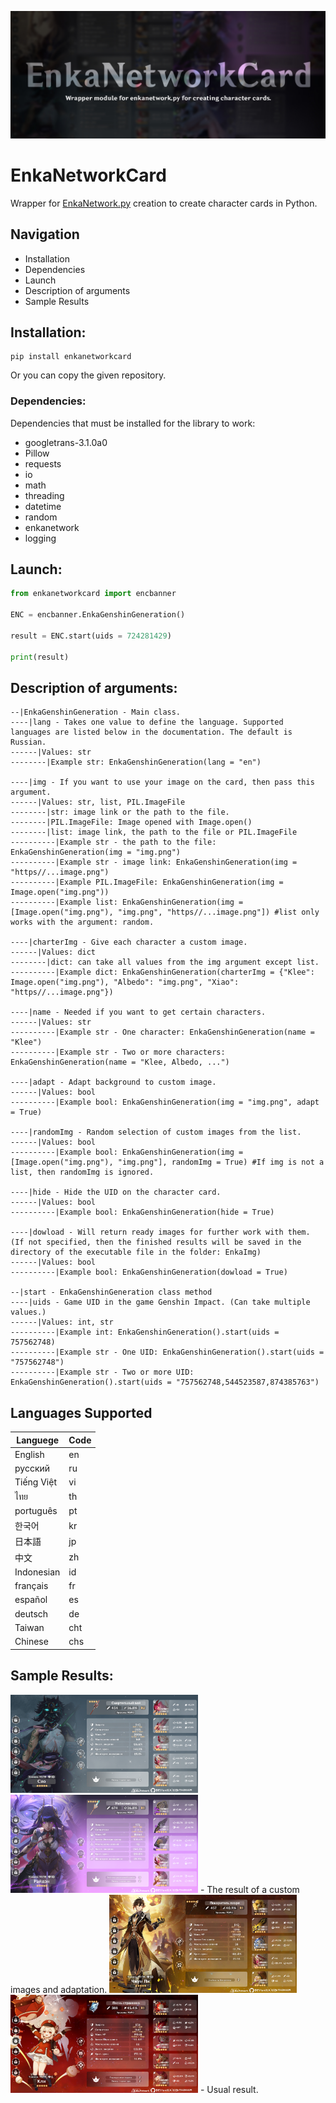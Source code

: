 <p align="center">
 <img src="img/banner.jpg" alt="Баннер"/>
</p>

# EnkaNetworkCard
Wrapper for [EnkaNetwork.py](https://github.com/mrwan200/EnkaNetwork.py) creation to create character cards in Python.

## Navigation
* Installation
* Dependencies
* Launch
* Description of arguments
* Sample Results

## Installation:

```
pip install enkanetworkcard
```
Or you can copy the given repository.

### Dependencies:
  Dependencies that must be installed for the library to work:
  * googletrans-3.1.0a0
  * Pillow
  * requests
  * io
  * math
  * threading
  * datetime
  * random
  * enkanetwork
  * logging

## Launch:
``` python
from enkanetworkcard import encbanner

ENC = encbanner.EnkaGenshinGeneration() 

result = ENC.start(uids = 724281429)

print(result)

```

## Description of arguments:
``` 
--|EnkaGenshinGeneration - Main class.
----|lang - Takes one value to define the language. Supported languages are listed below in the documentation. The default is Russian.
------|Values: str
--------|Example str: EnkaGenshinGeneration(lang = "en")

----|img - If you want to use your image on the card, then pass this argument.
------|Values: str, list, PIL.ImageFile
--------|str: image link or the path to the file.
--------|PIL.ImageFile: Image opened with Image.open()
--------|list: image link, the path to the file or PIL.ImageFile
----------|Example str - the path to the file: EnkaGenshinGeneration(img = "img.png")
----------|Example str - image link: EnkaGenshinGeneration(img = "https//...image.png")
----------|Example PIL.ImageFile: EnkaGenshinGeneration(img = Image.open("img.png"))
----------|Example list: EnkaGenshinGeneration(img = [Image.open("img.png"), "img.png", "https//...image.png"]) #list only works with the argument: random.

----|charterImg - Give each character a custom image.
------|Values: dict
--------|dict: can take all values from the img argument except list.
----------|Example dict: EnkaGenshinGeneration(charterImg = {"Klee": Image.open("img.png"), "Albedo": "img.png", "Xiao": "https//...image.png"})

----|name - Needed if you want to get certain characters.
------|Values: str
----------|Example str - One character: EnkaGenshinGeneration(name = "Klee")
----------|Example str - Two or more characters: EnkaGenshinGeneration(name = "Klee, Albedo, ...")

----|adapt - Adapt background to custom image.
------|Values: bool
----------|Example bool: EnkaGenshinGeneration(img = "img.png", adapt = True)

----|randomImg - Random selection of custom images from the list.
------|Values: bool
----------|Example bool: EnkaGenshinGeneration(img = [Image.open("img.png"), "img.png"], randomImg = True) #If img is not a list, then randomImg is ignored.

----|hide - Hide the UID on the character card.
------|Values: bool
----------|Example bool: EnkaGenshinGeneration(hide = True)

----|dowload - Will return ready images for further work with them. (If not specified, then the finished results will be saved in the directory of the executable file in the folder: EnkaImg)
------|Values: bool
----------|Example bool: EnkaGenshinGeneration(dowload = True)

--|start - EnkaGenshinGeneration class method
----|uids - Game UID in the game Genshin Impact. (Can take multiple values.)
------|Values: int, str
----------|Example int: EnkaGenshinGeneration().start(uids = 757562748)
----------|Example str - One UID: EnkaGenshinGeneration().start(uids = "757562748")
----------|Example str - Two or more UID: EnkaGenshinGeneration().start(uids = "757562748,544523587,874385763")
```

## Languages Supported
| Languege    |  Code   |
|-------------|---------|
|  English    |     en  |
|  русский    |     ru  |
|  Tiếng Việt |     vi  |
|  ไทย        |     th  |
|  português  |     pt  |
|  한국어      |     kr  |
|  日本語      |     jp  |
|  中文        |     zh  |
|  Indonesian |     id  |
|  français   |     fr  |
|  español    |     es  |
|  deutsch    |     de  |
|  Taiwan     |    cht  |
|  Chinese    |    chs  |

## Sample Results:

<img src="img/Example1.png" width='300' alt="Example1"/> <img src="img/Example2.png" width='300' alt="Example2"/> - The result of a custom images and adaptation.
<img src="img/Example3.png" width='300' alt="Example3"/> <img src="img/Example4.png" width='300' alt="Example4"/> - Usual result.
